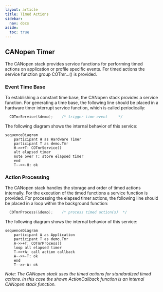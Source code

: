 ```yaml
---
layout: article
title: Timed Actions
sidebar:
  nav: docs
aside:
  toc: true
---
```


## CANopen Timer

The CANopen stack provides service functions for performing timed actions on application or profile specific events. For timed actions the service function group COTmr…() is provided.


### Event Time Base

To establishing a constant time base, the CANopen stack provides a service function. For generating a time base, the following line should be placed in a hardware timer interrupt service function, which is called periodically:

```c
  COTmrService(&demo);    /* trigger time event     */
```

The following diagram shows the internal behavior of this service:

```mermaid
sequenceDiagram
    participant H as Hardware Timer
    participant T as demo.Tmr
    H->>+T: COTmrService()
    alt elapsed timer
    note over T: store elapsed timer
    end
    T-->>-H: ok
```


### Action Processing

The CANopen stack handles the storage and order of timed actions internally. For the execution of the timed functions a service function is provided.
For processing the elapsed timer actions, the following line should be placed in a loop within the background function:

```c
  COTmrProcess(&demo);    /* process timed action(s)  */
```

The following diagram shows the internal behavior of this service:

```mermaid
sequenceDiagram
    participant A as Application
    participant T as demo.Tmr
    A->>+T: COTmrProcess()
    loop all elapsed timer
    T->>+A: call action callback
    A-->>-T: ok
    end
    T-->>-A: ok
```

*Note: The CANopen stack uses the timed actions for standardized timed actions. In this case the shown ActionCallback function is an internal CANopen stack function.*

